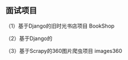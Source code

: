 面试项目
------------------------------------------------------------------

（1）基于Django的旧时光书店项目 BookShop

（2）基于Django的

（3）基于Scrapy的360图片爬虫项目 images360
